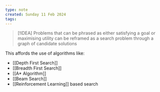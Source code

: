```yaml
---
type: note
created: Sunday 11 Feb 2024
tags: 
---
```

> [!IDEA]
> Problems that can be phrased as either satisfying a goal or maximising utility can be reframed as a search problem through a graph of candidate solutions


This affords the use of algorithms like:
- [[Depth First Search]]
- [[Breadth First Search]]
- [[A* Algorithm]]
- [[Beam Search]]
- [[Reinforcement Learning]] based search